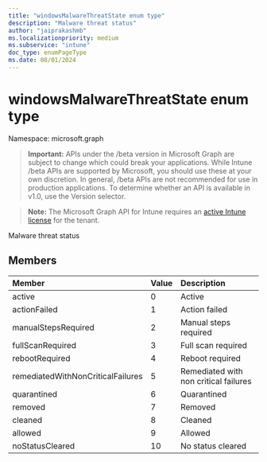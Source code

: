 ```yaml
---
title: "windowsMalwareThreatState enum type"
description: "Malware threat status"
author: "jaiprakashmb"
ms.localizationpriority: medium
ms.subservice: "intune"
doc_type: enumPageType
ms.date: 08/01/2024
---
```


# windowsMalwareThreatState enum type

Namespace: microsoft.graph

> **Important:** APIs under the /beta version in Microsoft Graph are subject to change which could break your applications. While Intune /beta APIs are supported by Microsoft, you should use these at your own discretion. In general, /beta APIs are not recommended for use in production applications. To determine whether an API is available in v1.0, use the Version selector.

> **Note:** The Microsoft Graph API for Intune requires an [active Intune license](https://go.microsoft.com/fwlink/?linkid=839381) for the tenant.

Malware threat status

## Members
|Member|Value|Description|
|:---|:---|:---|
|active|0|Active|
|actionFailed|1|Action failed|
|manualStepsRequired|2|Manual steps required|
|fullScanRequired|3|Full scan required|
|rebootRequired|4|Reboot required|
|remediatedWithNonCriticalFailures|5|Remediated with non critical failures |
|quarantined|6|Quarantined|
|removed|7|Removed|
|cleaned|8|Cleaned|
|allowed|9|Allowed|
|noStatusCleared|10|No status cleared|
